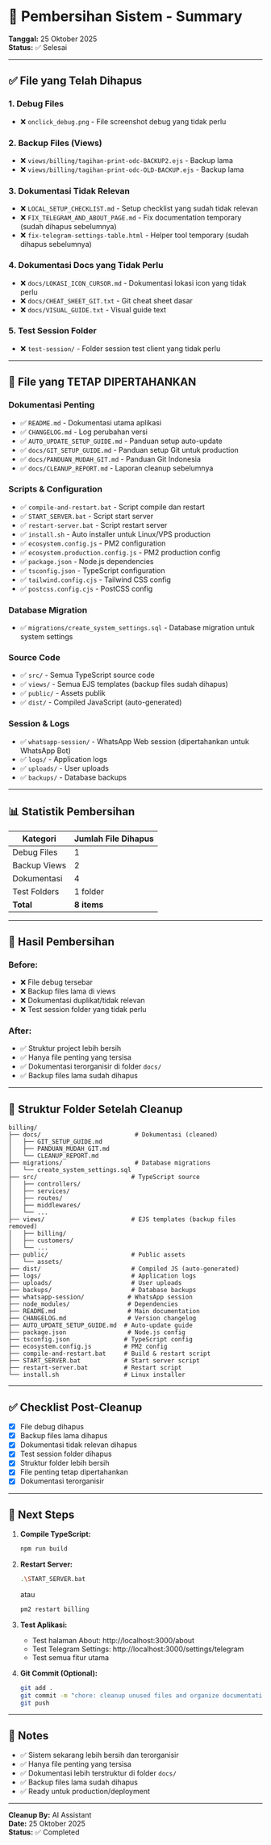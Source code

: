 # 🧹 Pembersihan Sistem - Summary

**Tanggal:** 25 Oktober 2025  
**Status:** ✅ Selesai

---

## ✅ File yang Telah Dihapus

### 1. **Debug Files**
- ❌ `onclick_debug.png` - File screenshot debug yang tidak perlu

### 2. **Backup Files (Views)**
- ❌ `views/billing/tagihan-print-odc-BACKUP2.ejs` - Backup lama
- ❌ `views/billing/tagihan-print-odc-OLD-BACKUP.ejs` - Backup lama

### 3. **Dokumentasi Tidak Relevan**
- ❌ `LOCAL_SETUP_CHECKLIST.md` - Setup checklist yang sudah tidak relevan
- ❌ `FIX_TELEGRAM_AND_ABOUT_PAGE.md` - Fix documentation temporary (sudah dihapus sebelumnya)
- ❌ `fix-telegram-settings-table.html` - Helper tool temporary (sudah dihapus sebelumnya)

### 4. **Dokumentasi Docs yang Tidak Perlu**
- ❌ `docs/LOKASI_ICON_CURSOR.md` - Dokumentasi lokasi icon yang tidak perlu
- ❌ `docs/CHEAT_SHEET_GIT.txt` - Git cheat sheet dasar
- ❌ `docs/VISUAL_GUIDE.txt` - Visual guide text

### 5. **Test Session Folder**
- ❌ `test-session/` - Folder session test client yang tidak perlu

---

## 📁 File yang TETAP DIPERTAHANKAN

### Dokumentasi Penting
- ✅ `README.md` - Dokumentasi utama aplikasi
- ✅ `CHANGELOG.md` - Log perubahan versi
- ✅ `AUTO_UPDATE_SETUP_GUIDE.md` - Panduan setup auto-update
- ✅ `docs/GIT_SETUP_GUIDE.md` - Panduan setup Git untuk production
- ✅ `docs/PANDUAN_MUDAH_GIT.md` - Panduan Git Indonesia
- ✅ `docs/CLEANUP_REPORT.md` - Laporan cleanup sebelumnya

### Scripts & Configuration
- ✅ `compile-and-restart.bat` - Script compile dan restart
- ✅ `START_SERVER.bat` - Script start server
- ✅ `restart-server.bat` - Script restart server
- ✅ `install.sh` - Auto installer untuk Linux/VPS production
- ✅ `ecosystem.config.js` - PM2 configuration
- ✅ `ecosystem.production.config.js` - PM2 production config
- ✅ `package.json` - Node.js dependencies
- ✅ `tsconfig.json` - TypeScript configuration
- ✅ `tailwind.config.cjs` - Tailwind CSS config
- ✅ `postcss.config.cjs` - PostCSS config

### Database Migration
- ✅ `migrations/create_system_settings.sql` - Database migration untuk system settings

### Source Code
- ✅ `src/` - Semua TypeScript source code
- ✅ `views/` - Semua EJS templates (backup files sudah dihapus)
- ✅ `public/` - Assets publik
- ✅ `dist/` - Compiled JavaScript (auto-generated)

### Session & Logs
- ✅ `whatsapp-session/` - WhatsApp Web session (dipertahankan untuk WhatsApp Bot)
- ✅ `logs/` - Application logs
- ✅ `uploads/` - User uploads
- ✅ `backups/` - Database backups

---

## 📊 Statistik Pembersihan

| Kategori | Jumlah File Dihapus |
|----------|-------------------|
| Debug Files | 1 |
| Backup Views | 2 |
| Dokumentasi | 4 |
| Test Folders | 1 folder |
| **Total** | **8 items** |

---

## 🎯 Hasil Pembersihan

### Before:
- ❌ File debug tersebar
- ❌ Backup files lama di views
- ❌ Dokumentasi duplikat/tidak relevan
- ❌ Test session folder yang tidak perlu

### After:
- ✅ Struktur project lebih bersih
- ✅ Hanya file penting yang tersisa
- ✅ Dokumentasi terorganisir di folder `docs/`
- ✅ Backup files lama sudah dihapus

---

## 📁 Struktur Folder Setelah Cleanup

```
billing/
├── docs/                          # Dokumentasi (cleaned)
│   ├── GIT_SETUP_GUIDE.md
│   ├── PANDUAN_MUDAH_GIT.md
│   └── CLEANUP_REPORT.md
├── migrations/                    # Database migrations
│   └── create_system_settings.sql
├── src/                          # TypeScript source
│   ├── controllers/
│   ├── services/
│   ├── routes/
│   ├── middlewares/
│   └── ...
├── views/                        # EJS templates (backup files removed)
│   ├── billing/
│   ├── customers/
│   └── ...
├── public/                       # Public assets
│   └── assets/
├── dist/                         # Compiled JS (auto-generated)
├── logs/                         # Application logs
├── uploads/                      # User uploads
├── backups/                      # Database backups
├── whatsapp-session/            # WhatsApp session
├── node_modules/                # Dependencies
├── README.md                    # Main documentation
├── CHANGELOG.md                 # Version changelog
├── AUTO_UPDATE_SETUP_GUIDE.md  # Auto-update guide
├── package.json                 # Node.js config
├── tsconfig.json               # TypeScript config
├── ecosystem.config.js         # PM2 config
├── compile-and-restart.bat     # Build & restart script
├── START_SERVER.bat            # Start server script
├── restart-server.bat          # Restart script
└── install.sh                  # Linux installer
```

---

## ✅ Checklist Post-Cleanup

- [x] File debug dihapus
- [x] Backup files lama dihapus
- [x] Dokumentasi tidak relevan dihapus
- [x] Test session folder dihapus
- [x] Struktur folder lebih bersih
- [x] File penting tetap dipertahankan
- [x] Dokumentasi terorganisir

---

## 🚀 Next Steps

1. **Compile TypeScript:**
   ```bash
   npm run build
   ```

2. **Restart Server:**
   ```bash
   .\START_SERVER.bat
   ```
   atau
   ```bash
   pm2 restart billing
   ```

3. **Test Aplikasi:**
   - Test halaman About: http://localhost:3000/about
   - Test Telegram Settings: http://localhost:3000/settings/telegram
   - Test semua fitur utama

4. **Git Commit (Optional):**
   ```bash
   git add .
   git commit -m "chore: cleanup unused files and organize documentation"
   git push
   ```

---

## 📝 Notes

- ✅ Sistem sekarang lebih bersih dan terorganisir
- ✅ Hanya file penting yang tersisa
- ✅ Dokumentasi lebih terstruktur di folder `docs/`
- ✅ Backup files lama sudah dihapus
- ✅ Ready untuk production/deployment

---

**Cleanup By:** AI Assistant  
**Date:** 25 Oktober 2025  
**Status:** ✅ Completed

